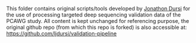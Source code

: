This folder contains original scripts/tools developed by [Jonathon Dursi](https://github.com/ljdursi) for
the use of processing targeted deep sequencing validation data of the PCAWG study. All content is kept unchanged
for referencing purpose, the original github repo (from which this repo is forked) is also accessible
at: https://github.com/ljdursi/validation-pipeline

